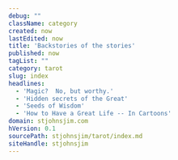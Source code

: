 ```yaml
---
debug: ""
className: category
created: now
lastEdited: now
title: 'Backstories of the stories'
published: now
tagList: ""
category: tarot
slug: index
headlines:
  - 'Magic?  No, but worthy.'
  - 'Hidden secrets of the Great'
  - 'Seeds of Wisdom'
  - 'How to Have a Great Life -- In Cartoons'
domain: stjohnsjim.com
hVersion: 0.1
sourcePath: stjohnsjim/tarot/index.md
siteHandle: stjohnsjim
---
```

&nbsp;
